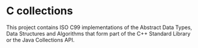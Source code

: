 # C collections

This project contains ISO C99 implementations of the Abstract Data Types, Data
Structures and Algorithms that form part of the C++ Standard Library or the Java
Collections API.
